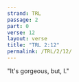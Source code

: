 ```yaml
---
strand: TRL
passage: 2
part: 0
verse: 12
layout: verse
title: "TRL 2:12"
permalink: /TRL/2/12/
---
```

"It's gorgeous, but, I."
